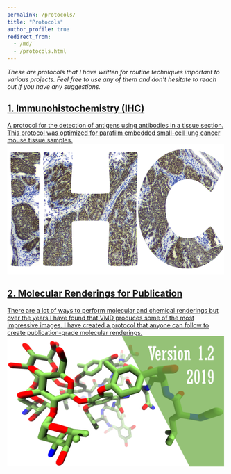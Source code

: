```yaml
---
permalink: /protocols/
title: "Protocols"
author_profile: true
redirect_from:
  - /md/
  - /protocols.html
---
```


<em>These are protocols that I have written for routine techniques important to various projects. Feel free to use any of them and don't hesitate to reach out if you have any suggestions.</em>

<h2><a href="/files/Protocols/IHC.pdf" target="_blank">1. Immunohistochemistry (IHC)</a></h2>
<a href="/files/Protocols/IHC.pdf" target="_blank">
A protocol for the detection of antigens using antibodies in a tissue section. This protocol was optimized for parafilm embedded small-cell lung cancer mouse tissue samples.<br/>
<img src='/images/IHC.png' width='500' height='300'>
</a>

<h2><a href="/files/Protocols/Rendering_2019.pdf" target="_blank">2. Molecular Renderings for Publication</a></h2>
<a href="/files/Protocols/Rendering_2019.pdf" target="_blank">
There are a lot of ways to perform molecular and chemical renderings but over the years I have found that VMD produces some of the most impressive images. I have created a protocol that anyone can follow to create publication-grade molecular renderings.<br/>
<img src='/images/vancomycin.png' width='500' height='300'>
</a>
